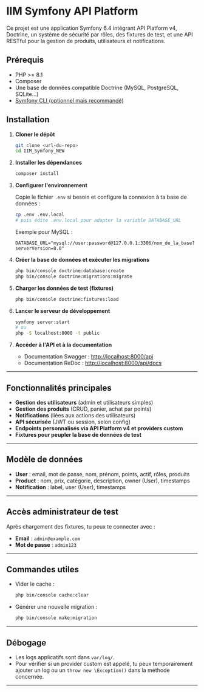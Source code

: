 # IIM Symfony API Platform

Ce projet est une application Symfony 6.4 intégrant API Platform v4, Doctrine, un système de sécurité par rôles, des fixtures de test, et une API RESTful pour la gestion de produits, utilisateurs et notifications.

## Prérequis

- PHP >= 8.1
- Composer
- Une base de données compatible Doctrine (MySQL, PostgreSQL, SQLite…)
- [Symfony CLI (optionnel mais recommandé)](https://symfony.com/download)

## Installation

1. **Cloner le dépôt**

   ```bash
   git clone <url-du-repo>
   cd IIM_Symfony_NEW
   ```

2. **Installer les dépendances**

   ```bash
   composer install
   ```

3. **Configurer l'environnement**

   Copie le fichier `.env` si besoin et configure la connexion à ta base de données :

   ```bash
   cp .env .env.local
   # puis édite .env.local pour adapter la variable DATABASE_URL
   ```

   Exemple pour MySQL :
   ```
   DATABASE_URL="mysql://user:password@127.0.0.1:3306/nom_de_la_base?serverVersion=8.0"
   ```

4. **Créer la base de données et exécuter les migrations**

   ```bash
   php bin/console doctrine:database:create
   php bin/console doctrine:migrations:migrate
   ```

5. **Charger les données de test (fixtures)**

   ```bash
   php bin/console doctrine:fixtures:load
   ```

6. **Lancer le serveur de développement**

   ```bash
   symfony server:start
   # ou
   php -S localhost:8000 -t public
   ```

7. **Accéder à l'API et à la documentation**

   - Documentation Swagger : [http://localhost:8000/api](http://localhost:8000/api)
   - Documentation ReDoc : [http://localhost:8000/api/docs](http://localhost:8000/api/docs)

---

## Fonctionnalités principales

- **Gestion des utilisateurs** (admin et utilisateurs simples)
- **Gestion des produits** (CRUD, panier, achat par points)
- **Notifications** (liées aux actions des utilisateurs)
- **API sécurisée** (JWT ou session, selon config)
- **Endpoints personnalisés via API Platform v4 et providers custom**
- **Fixtures pour peupler la base de données de test**

---

## Modèle de données

- **User** : email, mot de passe, nom, prénom, points, actif, rôles, produits
- **Product** : nom, prix, catégorie, description, owner (User), timestamps
- **Notification** : label, user (User), timestamps

---

## Accès administrateur de test

Après chargement des fixtures, tu peux te connecter avec :

- **Email** : `admin@example.com`
- **Mot de passe** : `admin123`

---

## Commandes utiles


- Vider le cache :  
  ```bash
  php bin/console cache:clear
  ```
- Générer une nouvelle migration :  
  ```bash
  php bin/console make:migration
  ```

---

## Débogage

- Les logs applicatifs sont dans `var/log/`.
- Pour vérifier si un provider custom est appelé, tu peux temporairement ajouter un log ou un `throw new \Exception()` dans la méthode concernée.

---

